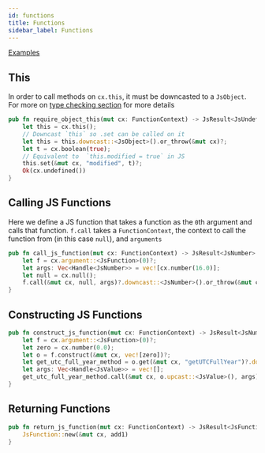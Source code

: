 ```yaml
---
id: functions
title: Functions
sidebar_label: Functions
---
```


[Examples](https://github.com/neon-bindings/examples/tree/master/functions)

## This

In order to call methods on `cx.this`, it must be downcasted to a `JsObject`. For more on [type checking section](type-checking.md#downcasting) for more details

```rust
pub fn require_object_this(mut cx: FunctionContext) -> JsResult<JsUndefined> {
    let this = cx.this();
    // Downcast `this` so .set can be called on it
    let this = this.downcast::<JsObject>().or_throw(&mut cx)?;
    let t = cx.boolean(true);
    // Equivalent to  `this.modified = true` in JS
    this.set(&mut cx, "modified", t)?;
    Ok(cx.undefined())
}
```

## Calling JS Functions

Here we define a JS function that takes a function as the `0`th argument and calls that function. `f.call` takes a `FunctionContext`, the context to call the function from (in this case `null`), and `arguments`

```rust
pub fn call_js_function(mut cx: FunctionContext) -> JsResult<JsNumber> {
    let f = cx.argument::<JsFunction>(0)?;
    let args: Vec<Handle<JsNumber>> = vec![cx.number(16.0)];
    let null = cx.null();
    f.call(&mut cx, null, args)?.downcast::<JsNumber>().or_throw(&mut cx)
}
```

## Constructing JS Functions

```rust
pub fn construct_js_function(mut cx: FunctionContext) -> JsResult<JsNumber> {
    let f = cx.argument::<JsFunction>(0)?;
    let zero = cx.number(0.0);
    let o = f.construct(&mut cx, vec![zero])?;
    let get_utc_full_year_method = o.get(&mut cx, "getUTCFullYear")?.downcast::<JsFunction>().or_throw(&mut cx)?;
    let args: Vec<Handle<JsValue>> = vec![];
    get_utc_full_year_method.call(&mut cx, o.upcast::<JsValue>(), args)?.downcast::<JsNumber>().or_throw(&mut cx)
}
```

## Returning Functions

```rust
pub fn return_js_function(mut cx: FunctionContext) -> JsResult<JsFunction> {
    JsFunction::new(&mut cx, add1)
}
```
